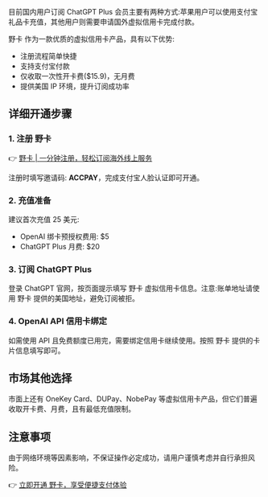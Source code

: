 目前国内用户订阅 ChatGPT Plus 会员主要有两种方式:苹果用户可以使用支付宝礼品卡充值，其他用户则需要申请国外虚拟信用卡完成付款。

野卡 作为一款优质的虚拟信用卡产品，具有以下优势:
- 注册流程简单快捷
- 支持支付宝付款
- 仅收取一次性开卡费($15.9)，无月费
- 提供美国 IP 环境，提升订阅成功率

## 详细开通步骤

### 1. 注册 野卡

👉 [野卡 | 一分钟注册，轻松订阅海外线上服务](https://bit.ly/bewildcard)

注册时填写邀请码: **ACCPAY**，完成支付宝人脸认证即可开通。

### 2. 充值准备

建议首次充值 25 美元:
- OpenAI 绑卡预授权费用: $5
- ChatGPT Plus 月费: $20

### 3. 订阅 ChatGPT Plus

登录 ChatGPT 官网，按页面提示填写 野卡 虚拟信用卡信息。注意:账单地址请使用 野卡 提供的美国地址，避免订阅被拒。

### 4. OpenAI API 信用卡绑定

如需使用 API 且免费额度已用完，需要绑定信用卡继续使用。按照 野卡 提供的卡片信息填写即可。

## 市场其他选择

市面上还有 OneKey Card、DUPay、NobePay 等虚拟信用卡产品，但它们普遍收取开卡费、月费，且有最低充值限制。

## 注意事项

由于网络环境等因素影响，不保证操作必定成功，请用户谨慎考虑并自行承担风险。

👉 [立即开通 野卡，享受便捷支付体验](https://bit.ly/bewildcard)